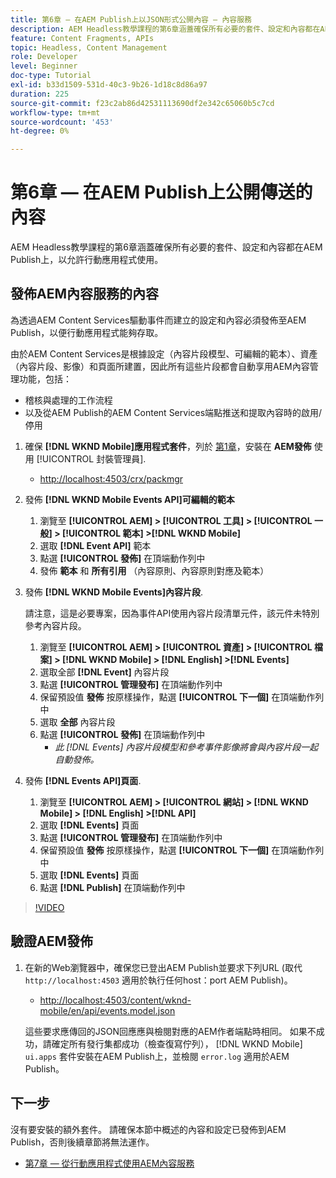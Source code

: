```yaml
---
title: 第6章 — 在AEM Publish上以JSON形式公開內容 — 內容服務
description: AEM Headless教學課程的第6章涵蓋確保所有必要的套件、設定和內容都在AEM Publish上，以允許行動應用程式的使用。
feature: Content Fragments, APIs
topic: Headless, Content Management
role: Developer
level: Beginner
doc-type: Tutorial
exl-id: b33d1509-531d-40c3-9b26-1d18c8d86a97
duration: 225
source-git-commit: f23c2ab86d42531113690df2e342c65060b5c7cd
workflow-type: tm+mt
source-wordcount: '453'
ht-degree: 0%

---
```


# 第6章 — 在AEM Publish上公開傳送的內容

AEM Headless教學課程的第6章涵蓋確保所有必要的套件、設定和內容都在AEM Publish上，以允許行動應用程式使用。

## 發佈AEM內容服務的內容

為透過AEM Content Services驅動事件而建立的設定和內容必須發佈至AEM Publish，以便行動應用程式能夠存取。

由於AEM Content Services是根據設定（內容片段模型、可編輯的範本）、資產（內容片段、影像）和頁面所建置，因此所有這些片段都會自動享用AEM內容管理功能，包括：

* 稽核與處理的工作流程
* 以及從AEM Publish的AEM Content Services端點推送和提取內容時的啟用/停用

1. 確保 **[!DNL WKND Mobile]應用程式套件**，列於 [第1章](./chapter-1.md#wknd-mobile-application-packages)，安裝在 **AEM發佈** 使用 [!UICONTROL 封裝管理員].
   * [http://localhost:4503/crx/packmgr](http://localhost:4503/crx/packmgr)

1. 發佈 **[!DNL WKND Mobile Events API]可編輯的範本**
   1. 瀏覽至 **[!UICONTROL AEM] > [!UICONTROL 工具] > [!UICONTROL 一般] > [!UICONTROL 範本] >[!DNL WKND Mobile]**
   1. 選取 **[!DNL Event API]** 範本
   1. 點選 **[!UICONTROL 發佈]** 在頂端動作列中
   1. 發佈 **範本** 和 **所有引用** （內容原則、內容原則對應及範本）

1. 發佈 **[!DNL WKND Mobile Events]內容片段**.

   請注意，這是必要專案，因為事件API使用內容片段清單元件，該元件未特別參考內容片段。

   1. 瀏覽至 **[!UICONTROL AEM] > [!UICONTROL 資產] > [!UICONTROL 檔案] > [!DNL WKND Mobile] > [!DNL English] >[!DNL Events]**
   1. 選取全部 **[!DNL Event]** 內容片段
   1. 點選 **[!UICONTROL 管理發布]** 在頂端動作列中
   1. 保留預設值 **發佈** 按原樣操作，點選 **[!UICONTROL 下一個]** 在頂端動作列中
   1. 選取 **全部** 內容片段
   1. 點選 **[!UICONTROL 發佈]** 在頂端動作列中
      * *此 [!DNL Events] 內容片段模型和參考事件影像將會與內容片段一起自動發佈。*

1. 發佈 **[!DNL Events API]頁面**.
   1. 瀏覽至 **[!UICONTROL AEM] > [!UICONTROL 網站] > [!DNL WKND Mobile] > [!DNL English] >[!DNL API]**
   1. 選取 **[!DNL Events]** 頁面
   1. 點選 **[!UICONTROL 管理發布]** 在頂端動作列中
   1. 保留預設值 **發佈** 按原樣操作，點選 **[!UICONTROL 下一個]** 在頂端動作列中
   1. 選取 **[!DNL Events]** 頁面
   1. 點選 **[!DNL Publish]** 在頂端動作列中

>[!VIDEO](https://video.tv.adobe.com/v/28343?quality=12&learn=on)

## 驗證AEM發佈

1. 在新的Web瀏覽器中，確保您已登出AEM Publish並要求下列URL (取代 `http://localhost:4503` 適用於執行任何host：port AEM Publish)。

   * [http://localhost:4503/content/wknd-mobile/en/api/events.model.json](http://localhost:4503/content/wknd-mobile/en/api/events.model.tidy.json)

   這些要求應傳回的JSON回應應與檢閱對應的AEM作者端點時相同。 如果不成功，請確定所有發行集都成功（檢查復寫佇列）， [!DNL WKND Mobile] `ui.apps` 套件安裝在AEM Publish上，並檢閱 `error.log` 適用於AEM Publish。

## 下一步

沒有要安裝的額外套件。 請確保本節中概述的內容和設定已發佈到AEM Publish，否則後續章節將無法運作。

* [第7章 — 從行動應用程式使用AEM內容服務](./chapter-7.md)
